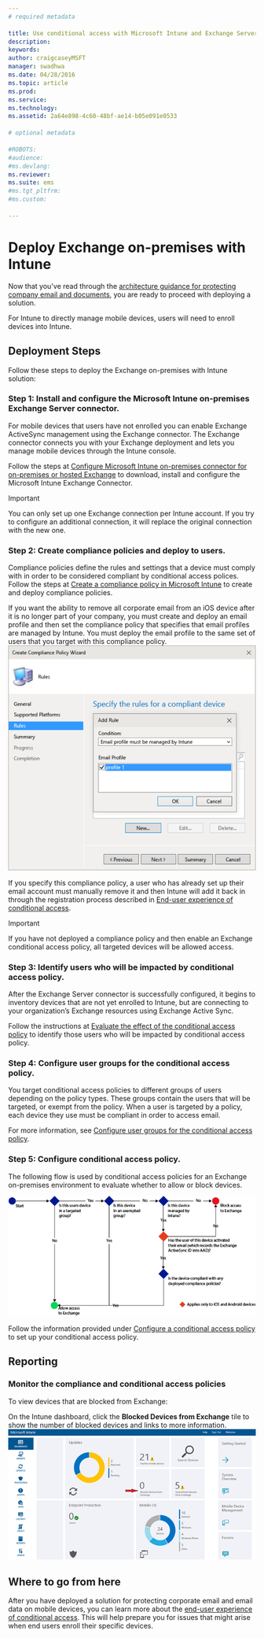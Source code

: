 ```yaml
---
# required metadata

title: Use conditional access with Microsoft Intune and Exchange Server on-premises
description:
keywords:
author: craigcaseyMSFT
manager: swadhwa
ms.date: 04/28/2016
ms.topic: article
ms.prod:
ms.service:
ms.technology:
ms.assetid: 2a64e898-4c60-48bf-ae14-b05e091e0533

# optional metadata

#ROBOTS:
#audience:
#ms.devlang:
ms.reviewer: 
ms.suite: ems
#ms.tgt_pltfrm:
#ms.custom:

---
```


# Deploy Exchange on-premises with Intune

Now that you've read through the [architecture guidance for protecting company email and documents](architecture-guidance-for-protecting-company-email-and-documents.md), you are ready to proceed with deploying a solution.

For Intune to directly manage mobile devices, users will need to enroll devices into Intune.

## Deployment Steps
Follow these steps to deploy the Exchange on-premises with Intune solution:

### Step 1: Install and configure the Microsoft Intune on-premises Exchange Server connector.

For mobile devices that users have not enrolled you can enable Exchange ActiveSync management using the Exchange connector. The Exchange connector connects you with your Exchange deployment and lets you manage mobile devices through the Intune console.

Follow the steps at [Configure Microsoft Intune on-premises connector for on-premises or hosted Exchange](https://stage.docs.microsoft.com/en-us/intune/deployuse/intune-on-premises-exchange-connector) to download, install and configure the Microsoft Intune Exchange Connector.

> [!IMPORTANT]
> You can only set up one Exchange connection per Intune account. If you try to configure an additional connection, it will replace the original connection with the new one.

### Step 2: Create compliance policies and deploy to users.
Compliance policies define the rules and settings that a device must comply with in order to be considered compliant by conditional access polices. Follow the steps at [Create a compliance policy in Microsoft Intune](https://stage.docs.microsoft.com/en-us/intune/deployuse/create-a-device-compliance-policy-in-microsoft-intune) to create and deploy compliance policies.

If you want the ability to remove all corporate email from an iOS device after it is no longer part of your company, you must create and deploy an email profile and then set the compliance policy that specifies that email profiles are managed by Intune. You must deploy the email profile to the same set of users that you target with this compliance policy.
![Screenshot showing the "Rules" page of the Create Compliance Policy Wizard where you can specify that an email profile must be managed by Intune](./media/ProtectEmail/Hybrid-Onprem-ExchSrvr-Wizard6.PNG)

If you specify this compliance policy, a user who has already set up their email account must manually remove it and then Intune will add it back in through the registration process described in [End-user experience of conditional access](end-user-experience-conditional-access.md).

> [!IMPORTANT]
> If you have not deployed a compliance policy and then enable an Exchange conditional access policy, all targeted devices will be allowed access.

### Step 3: Identify users who will be impacted by conditional access policy.
After the Exchange Server connector is successfully configured, it begins to inventory devices that are not yet enrolled to Intune, but are connecting to your organization’s Exchange resources using Exchange Active Sync.  

Follow the instructions at [Evaluate the effect of the conditional access policy](/intune/deploy-use/restrict-access-to-exchange-online-with-microsoft-intune#configure-conditional-access) to identify those users who will be impacted by conditional access policy.


### Step 4: Configure user groups for the conditional access policy.
You target conditional access policies to different groups of users depending on the policy types. These groups contain the users that will be targeted, or exempt from the policy. When a user is targeted by a policy, each device they use must be compliant in order to access email.

For more information, see [Configure user groups for the conditional access policy](https://stage.docs.microsoft.com/en-us/intune/deployuse/restrict-access-to-exchange-online-with-microsoft-intune#configure-conditional-access).

### Step 5: Configure conditional access policy.
The following flow is used by conditional access policies for an Exchange on-premises environment to evaluate whether to allow or block devices.

![Flowchart showing how conditional access policies for Exchange Server On-premises evaluate whether to allow or block devices](./media/ProtectEmail/conditional-access-8-2.png)

Follow the information provided under [Configure a conditional access policy](https://stage.docs.microsoft.com/en-us/intune/deployuse/restrict-access-to-exchange-onpremises-with-microsoft-intune#-a-name-bkmk_enablexchngonprem-a-configure-a-conditional-access-policy) to set up your conditional access policy.

## Reporting

### Monitor the compliance and conditional access policies
To view devices that are blocked from Exchange:

On the Intune dashboard, click the **Blocked Devices from Exchange** tile to show the number of blocked devices and links to more information.
![Screenshot showing the "Blocked Devices from Exchange" tile on the Intune dashboard](./media/ProtectEmail/intune-sa-6blocked-devices.PNG)

## Where to go from here
After you have deployed a solution for protecting corporate email and email data on mobile devices, you can learn more about the [end-user experience of conditional access](end-user-experience-conditional-access.md). This will help prepare you for issues that might arise when end users enroll their specific devices.
